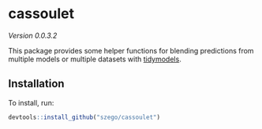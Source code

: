 
<!-- README.md is generated from README.Rmd. Please edit that file -->

# cassoulet

<!-- badges: start -->

<!-- badges: end -->

*Version 0.0.3.2*

This package provides some helper functions for blending predictions
from multiple models or multiple datasets with
[tidymodels](https://www.tidymodels.org/).

## Installation

To install, run:

``` r
devtools::install_github("szego/cassoulet")
```
